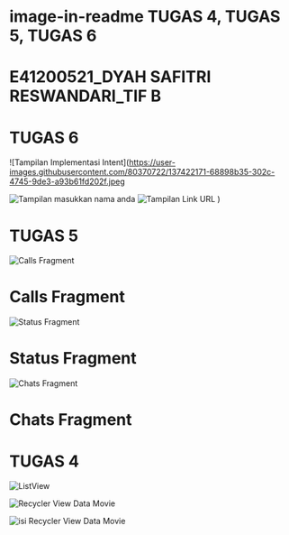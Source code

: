 # image-in-readme TUGAS 4, TUGAS 5, TUGAS 6
# E41200521_DYAH SAFITRI RESWANDARI_TIF B

# TUGAS 6
![Tampilan Implementasi Intent](https://user-images.githubusercontent.com/80370722/137422171-68898b35-302c-4745-9de3-a93b61fd202f.jpeg

![Tampilan masukkan nama anda](https://user-images.githubusercontent.com/80370722/137422197-ef3f489b-1737-4d38-9484-3f38ee2f8b5e.jpeg)
![Tampilan Link URL](https://user-images.githubusercontent.com/80370722/137422208-a8d950da-c21e-4c91-9a90-bdaa4e973068.jpeg)
)

# TUGAS 5

![Calls Fragment](https://user-images.githubusercontent.com/80370722/137063372-d509deb4-e850-43d7-b5d0-62f02dc40e61.jpeg)
# Calls Fragment
![Status Fragment](https://user-images.githubusercontent.com/80370722/137063385-18dff771-db59-4c33-9e89-dc32b5ab78d4.jpeg)
# Status Fragment
![Chats Fragment](https://user-images.githubusercontent.com/80370722/137063391-693e33b6-664b-45d1-872a-8c234a58d550.jpeg)
# Chats Fragment
# 
# 
# TUGAS 4
![ListView](https://user-images.githubusercontent.com/80370722/136335114-cb7112c7-c8c0-417e-a3c8-8fb8ab8a69c9.jpeg)

![Recycler View Data Movie](https://user-images.githubusercontent.com/80370722/136335452-eaaf7b7a-dc4d-4e8d-86e1-101026397900.jpeg)

![isi Recycler View Data Movie](https://user-images.githubusercontent.com/80370722/136335582-1475abae-f267-4246-a704-4a2b375e053c.jpeg)
